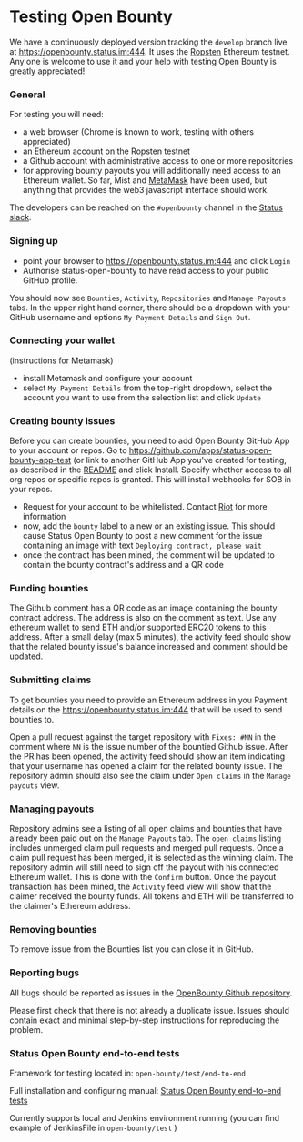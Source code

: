 # Testing Open Bounty

We have a continuously deployed version tracking the `develop` branch live at https://openbounty.status.im:444. It uses the [Ropsten](https://ropsten.io/) Ethereum testnet. Any one is welcome to use it and your help with testing Open Bounty is greatly appreciated!

### General

For testing you will need:
* a web browser (Chrome is known to work, testing with others appreciated)
* an Ethereum account on the Ropsten testnet
* a Github account with administrative access to one or more repositories
* for approving bounty payouts you will additionally need access to an Ethereum wallet. So far, Mist and [MetaMask](https://metamask.io/) have been used, but anything that provides the web3 javascript interface should work.

The developers can be reached on the `#openbounty` channel in the [Status slack](http://slack.status.im/).

### Signing up

* point your browser to https://openbounty.status.im:444 and click `Login`
* Authorise status-open-bounty to have read access to your public GitHub profile.

You should now see `Bounties`, `Activity`, `Repositories` and `Manage Payouts` tabs. In the upper right hand corner, there should be a dropdown with your GitHub username and options `My Payment Details` and `Sign Out`.


### Connecting your wallet

(instructions for Metamask)
* install Metamask and configure your account
* select `My Payment Details` from the top-right dropdown, select the account you want to use from the selection list and click `Update`


### Creating bounty issues

Before you can create bounties, you need to add Open Bounty GitHub App to your account or repos. Go to https://github.com/apps/status-open-bounty-app-test (or link to another GitHub App you've created for testing, as described in the [README](README.md) and click Install. Specify whether access to all org repos or specific repos is granted. This will install webhooks for SOB in your repos.

* Request for your account to be whitelisted. Contact [Riot](https://chat.status.im) for more information
* now, add the `bounty` label to a new or an existing issue. This should cause Status Open Bounty to post a new comment for the issue containing an image with text `Deploying contract, please wait`
* once the contract has been mined, the comment will be updated to contain the bounty contract's address and a QR code


### Funding bounties

The Github comment has a QR code as an image containing the bounty contract address. The address is also on the comment as text. Use any ethereum wallet to send ETH and/or supported ERC20 tokens to this address. After a small delay (max 5 minutes), the activity feed should show that the related bounty issue's balance increased and comment should be updated.

### Submitting claims

To get bounties you need to provide an Ethereum address in you Payment details on the https://openbounty.status.im:444 that will be used to send bounties to.

Open a pull request against the target repository with `Fixes: #NN` in the comment where `NN` is the issue number of the bountied Github issue. After the PR has been opened, the activity feed should show an item indicating that your username has opened a claim for the related bounty issue. The repository admin should also see the claim under `Open claims` in the `Manage payouts` view.

### Managing payouts

Repository admins see a listing of all open claims and bounties that have already been paid out on the `Manage Payouts` tab. The `open claims` listing includes unmerged claim pull requests and merged pull requests. Once a claim pull request has been merged, it is selected as the winning claim. The repository admin will still need to sign off the payout with his connected Ethereum wallet. This is done with the `Confirm` button. Once the payout transaction has been mined, the `Activity` feed view will show that the claimer received the bounty funds. All tokens and ETH will be transferred to the claimer's Ethereum address.

### Removing bounties

To remove issue from the Bounties list you can close it in GitHub.  

### Reporting bugs

All bugs should be reported as issues in the [OpenBounty Github repository](https://github.com/status-im/open-bounty/issues).

Please first check that there is not already a duplicate issue. Issues should contain exact and minimal step-by-step instructions for reproducing the problem.

### Status Open Bounty end-to-end tests

Framework for testing located in: `open-bounty/test/end-to-end`

Full installation and configuring manual: [Status Open Bounty end-to-end tests](https://wiki.status.im/Status_Open_Bounty_end-to-end_tests)

Currently supports local and Jenkins environment running (you can find example of JenkinsFile in `open-bounty/test` )
